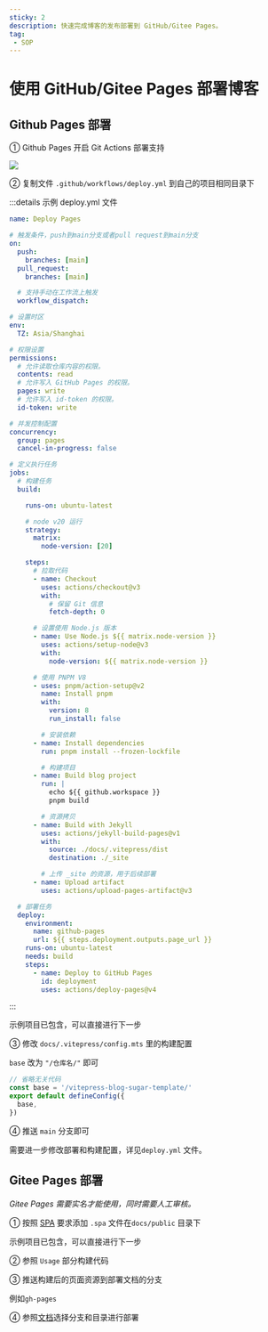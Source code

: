 ```yaml
---
sticky: 2
description: 快速完成博客的发布部署到 GitHub/Gitee Pages。
tag:
 - SOP
---
```

# 使用 GitHub/Gitee Pages 部署博客

## Github Pages 部署

① Github Pages 开启 Git Actions 部署支持

![](https://img.cdn.sugarat.top/mdImg/sugar/8a2454c628d0e2abcc7a0451ddd7d2dc)

② 复制文件 `.github/workflows/deploy.yml` 到自己的项目相同目录下

:::details 示例 deploy.yml 文件
```yaml
name: Deploy Pages

# 触发条件，push到main分支或者pull request到main分支
on:
  push:
    branches: [main]
  pull_request:
    branches: [main]

  # 支持手动在工作流上触发
  workflow_dispatch:

# 设置时区
env:
  TZ: Asia/Shanghai

# 权限设置
permissions:
  # 允许读取仓库内容的权限。
  contents: read
  # 允许写入 GitHub Pages 的权限。
  pages: write
  # 允许写入 id-token 的权限。
  id-token: write

# 并发控制配置
concurrency:
  group: pages
  cancel-in-progress: false

# 定义执行任务
jobs:
  # 构建任务
  build:

    runs-on: ubuntu-latest

    # node v20 运行
    strategy:
      matrix:
        node-version: [20]

    steps:
      # 拉取代码
      - name: Checkout
        uses: actions/checkout@v3
        with:
          # 保留 Git 信息
          fetch-depth: 0

      # 设置使用 Node.js 版本
      - name: Use Node.js ${{ matrix.node-version }}
        uses: actions/setup-node@v3
        with:
          node-version: ${{ matrix.node-version }}

      # 使用 PNPM V8
      - uses: pnpm/action-setup@v2
        name: Install pnpm
        with:
          version: 8
          run_install: false

        # 安装依赖
      - name: Install dependencies
        run: pnpm install --frozen-lockfile

        # 构建项目
      - name: Build blog project
        run: |
          echo ${{ github.workspace }}
          pnpm build

        # 资源拷贝
      - name: Build with Jekyll
        uses: actions/jekyll-build-pages@v1
        with:
          source: ./docs/.vitepress/dist
          destination: ./_site

        # 上传 _site 的资源，用于后续部署
      - name: Upload artifact
        uses: actions/upload-pages-artifact@v3

  # 部署任务
  deploy:
    environment:
      name: github-pages
      url: ${{ steps.deployment.outputs.page_url }}
    runs-on: ubuntu-latest
    needs: build
    steps:
      - name: Deploy to GitHub Pages
        id: deployment
        uses: actions/deploy-pages@v4
```
:::

示例项目已包含，可以直接进行下一步

③ 修改 `docs/.vitepress/config.mts` 里的构建配置

`base` 改为 `"/仓库名/"` 即可

```ts
// 省略无关代码
const base = '/vitepress-blog-sugar-template/'
export default defineConfig({
  base,
})
```

④ 推送 `main` 分支即可

需要进一步修改部署和构建配置，详见`deploy.yml` 文件。

## Gitee Pages 部署
*Gitee Pages 需要实名才能使用，同时需要人工审核。*

① 按照 [SPA](https://help.gitee.com/services/gitee-pages/spa-support) 要求添加 `.spa` 文件在`docs/public` 目录下

示例项目已包含，可以直接进行下一步

② 参照 `Usage` 部分构建代码

③ 推送构建后的页面资源到部署文档的分支

例如`gh-pages`

④ 参照[文档](https://help.gitee.com/services/gitee-pages/intro)选择分支和目录进行部署
